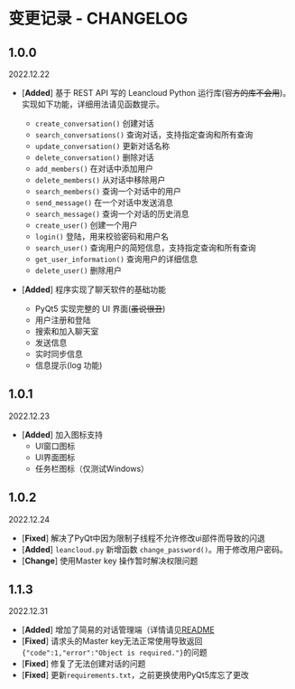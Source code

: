 # 变更记录 - CHANGELOG

## 1.0.0
2022.12.22

- [**Added**] 基于 REST API 写的 Leancloud Python 运行库(~~官方的库不会用~~)。实现如下功能，详细用法请见函数提示。

  - `create_conversation()` 创建对话
  - `search_conversations()` 查询对话，支持指定查询和所有查询
  - `update_conversation()` 更新对话名称
  - `delete_conversation()` 删除对话
  - `add_members()` 在对话中添加用户
  - `delete_members()` 从对话中移除用户
  - `search_members()` 查询一个对话中的用户
  - `send_message()` 在一个对话中发送消息
  - `search_message()` 查询一个对话的历史消息
  - `create_user()` 创建一个用户
  - `login()` 登陆，用来校验密码和用户名
  - `search_user()` 查询用户的简短信息，支持指定查询和所有查询
  - `get_user_information()` 查询用户的详细信息
  - `delete_user()` 删除用户

- [**Added**] 程序实现了聊天软件的基础功能
  - PyQt5 实现完整的 UI 界面(~~虽说很丑~~)
  - 用户注册和登陆
  - 搜索和加入聊天室
  - 发送信息
  - 实时同步信息
  - 信息提示(log 功能)


## 1.0.1
2022.12.23
- [**Added**] 加入图标支持
    - UI窗口图标
    - UI界面图标
    - 任务栏图标（仅测试Windows）

## 1.0.2
2022.12.24
- [**Fixed**] 解决了PyQt中因为限制子线程不允许修改ui部件而导致的闪退
- [**Added**] `leancloud.py` 新增函数 `change_password()`。用于修改用户密码。
- [**Change**] 使用Master key 操作暂时解决权限问题

## 1.1.3
2022.12.31
- [**Added**] 增加了简易的对话管理端（详情请见[README](READEME.md/#)
- [**Fixed**] 请求头的Master key无法正常使用导致返回`{"code":1,"error":"Object is required."}`的问题
- [**Fixed**] 修复了无法创建对话的问题
- [**Fixed**] 更新`requirements.txt`，之前更换使用PyQt5库忘了更改